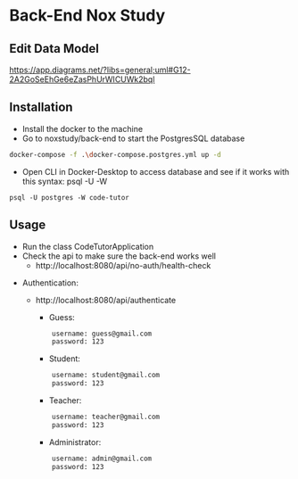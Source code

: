 # Back-End Nox Study
## Edit Data Model
https://app.diagrams.net/?libs=general;uml#G12-2A2GoSeEhGe6eZasPhUrWICUWk2bql

## Installation
- Install the docker to the machine
- Go to noxstudy/back-end to start the PostgresSQL database
```bash
docker-compose -f .\docker-compose.postgres.yml up -d
```
- Open CLI in Docker-Desktop to access database and see if it works with this syntax: psql -U <user-name> -W <database-name>
```
psql -U postgres -W code-tutor
```

## Usage
- Run the class CodeTutorApplication
- Check the api to make sure the back-end works well
    - http://localhost:8080/api/no-auth/health-check

* Authentication:
    - http://localhost:8080/api/authenticate
        - Guess:
         ```bash
             username: guess@gmail.com
             password: 123
         ```

        - Student:
        ```bash
            username: student@gmail.com
            password: 123
        ```

        - Teacher:
        ```bash
            username: teacher@gmail.com
            password: 123
        ```

        - Administrator:
        ```bash
            username: admin@gmail.com
            password: 123
        ```